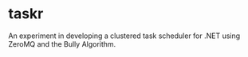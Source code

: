 taskr
=====

An experiment in developing a clustered task scheduler for .NET using ZeroMQ and the Bully Algorithm.
